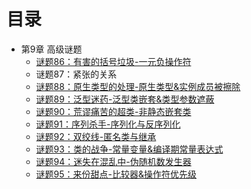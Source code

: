 # 目录

* 第9章 高级谜题
   * [谜题86：有害的括号垃圾-一元负操作符](谜题86.有毒的括号垃圾-一元负操作符.md)
   * 谜题87：紧张的关系
   * [谜题88：原生类型的处理-原生类型&实例成员被擦除](谜题88.原生类型的处理-原生类型&实例成员被擦除.md)
   * [谜题89：泛型迷药-泛型类嵌套&类型参数遮蔽](谜题89.泛型迷药-泛型类嵌套&类型参数遮蔽.md)
   * [谜题90：荒谬痛苦的超类-非静态嵌套类](谜题90.荒谬痛苦的超类-非静态嵌套类.md)
   * [谜题91：序列杀手-序列化与反序列化](谜题91.序列杀手-序列化与反序列化.md)
   * [谜题92：双绞线-匿名类与继承](谜题92.双绞线-匿名类与继承.md)
   * [谜题93：类的战争-常量变量&编译期常量表达式](谜题93.类的战争-常量变量&编译期常量表达式.md)
   * [谜题94：迷失在混乱中-伪随机数发生器](谜题94.迷失在混乱中-伪随机数发生器.md)
   * [谜题95：来份甜点-比较器&操作符优先级](谜题95.只是些甜点-比较器&操作符优先级.md)

